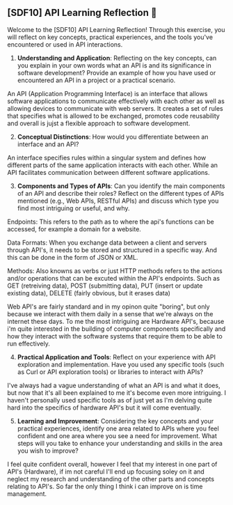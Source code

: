 ## [SDF10] API Learning Reflection 🧠

Welcome to the [SDF10] API Learning Reflection! Through this exercise, you will reflect on key concepts, practical experiences, and the tools you've encountered or used in API interactions.

1. **Understanding and Application**: Reflecting on the key concepts, can you explain in your own words what an API is and its significance in software development? Provide an example of how you have used or encountered an API in a project or a practical scenario.

An API (Application Programming Interface) is an interface that allows software applications to communicate effectively with each other as well as allowing devices to communicate with web servers. It creates a set of rules that specifies what is allowed to be exchanged, promotes code reusability and overall is jujst a flexible approach to software development.

2. **Conceptual Distinctions**: How would you differentiate between an interface and an API? 

An interface specifies rules within a singular system and defines how different parts of the same application interacts with each other. While an API facilitates communication between different software applications.

3. **Components and Types of APIs**: Can you identify the main components of an API and describe their roles? Reflect on the different types of APIs mentioned (e.g., Web APIs, RESTful APIs) and discuss which type you find most intriguing or useful, and why.

Endpoints: This refers to the path as to where the api's functions can be accessed, for example a domain for a website.

Data Formats: When you exchange data between a client and servers through API's, it needs to be stored and structured in a specific way. And this can be done in the form of JSON or XML.

Methods: Also knowns as verbs or just HTTP methods refers to the actions and/or operations that can be excuted within the API's endpoints. Such as GET (retreiving data), POST (submitting data), PUT (insert or update existing data), DELETE (fairly obvious, but it erases data)

Web API's are fairly standard and in my opinon quite "boring", but only because we interact with them daily in a sense that we're always on the internet these days. To me the most intriguing are Hardware API's, because i'm quite interested in the building of computer components specifically and how they interact with the software systems that require them to be able to run effectively.



4. **Practical Application and Tools**: Reflect on your experience with API exploration and implementation. Have you used any specific tools (such as Curl or API exploration tools) or libraries to interact with APIs? 

I've always had a vague understanding of what an API is and what it does, but now that it's all been explained to me it's become even more intriguing. I haven't personally used specific tools as of just yet as I'm delving quite hard into the specifics of hardware API's but it will come eventually.

5. **Learning and Improvement**: Considering the key concepts and your practical experiences, identify one area related to APIs where you feel confident and one area where you see a need for improvement. What steps will you take to enhance your understanding and skills in the area you wish to improve?

I feel quite confident overall, however I feel that my interest in one part of API's (Hardware), if im not careful I'll end up focusing soley on it and neglect my research and understanding of the other parts and concepts relating to API's. So far the only thing I think i can improve on is time management.